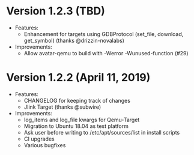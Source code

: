 # Version 1.2.3 (TBD)
* Features:
    * Enhancement for targets using GDBProtocol (set_file, download, get_symbol)
      (thanks @drizzin-novalabs)
* Improvements:
    * Allow avatar-qemu to build with -Werror -Wunused-function (#29)

# Version 1.2.2 (April 11, 2019)
* Features:
    * CHANGELOG for keeping track of changes
    * Jlink Target (thanks @subwire)
* Improvements:
    * log_items and log_file kwargs for Qemu-Target
    * Migration to Ubuntu 18.04 as test platform
    * Ask user before writing to /etc/apt/sources/list in install scripts
    * CI upgrades
    * Various bugfixes
